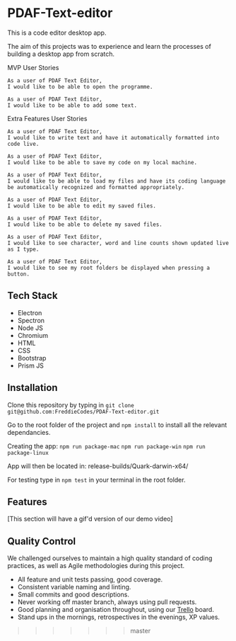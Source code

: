 # PDAF-Text-editor

This is a code editor desktop app.

The aim of this projects was to experience and learn the processes of building a desktop app from scratch.

MVP User Stories

```
As a user of PDAF Text Editor,
I would like to be able to open the programme.

As a user of PDAF Text Editor,
I would like to be able to add some text.

```

Extra Features User Stories

````
As a user of PDAF Text Editor,
I would like to write text and have it automatically formatted into code live.

As a user of PDAF Text Editor,
I would like to be able to save my code on my local machine.

As a user of PDAF Text Editor,
I would like to be able to load my files and have its coding language be automatically recognized and formatted appropriately.

As a user of PDAF Text Editor,
I would like to be able to edit my saved files.

As a user of PDAF Text Editor,
I would like to be able to delete my saved files.

As a user of PDAF Text Editor,
I would like to see character, word and line counts shown updated live as I type.

As a user of PDAF Text Editor,
I would like to see my root folders be displayed when pressing a button.

`````

## Tech Stack
- Electron
- Spectron
- Node JS
- Chromium
- HTML
- CSS
- Bootstrap
- Prism JS

## Installation
Clone this repository by typing in `git clone git@github.com:FreddieCodes/PDAF-Text-editor.git`

Go to the root folder of the project and `npm install` to install all the relevant dependancies.


Creating the app:
`npm run package-mac`
`npm run package-win`
`npm run package-linux`

App will then be located in:
release-builds/Quark-darwin-x64/


For testing type in `npm test` in your terminal in the root folder.


## Features

[This section will have a gif'd version of our demo video]

## Quality Control

We challenged ourselves to maintain a high quality standard of coding practices, as well as Agile methodologies during this project.
- All feature and unit tests passing, good coverage.
- Consistent variable naming and linting.
- Small commits and good descriptions.
- Never working off master branch, always using pull requests.
- Good planning and organisation throughout, using our [Trello](https://trello.com/b/mFZ3IP8U/build-our-own-program-from-scratch) board.
- Stand ups in the mornings, retrospectives in the evenings, XP values.
>>>>>>> master
